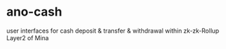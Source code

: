 # ano-cash
user interfaces for cash deposit &amp; transfer &amp; withdrawal within zk-zk-Rollup Layer2 of Mina
